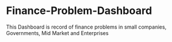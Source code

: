 # Finance-Problem-Dashboard
This Dashboard is record of finance problems in small companies, Governments, Mid Market and Enterprises

